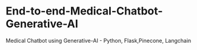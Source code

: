 # End-to-end-Medical-Chatbot-Generative-AI
Medical Chatbot using Generative-AI - Python, Flask,Pinecone, Langchain
